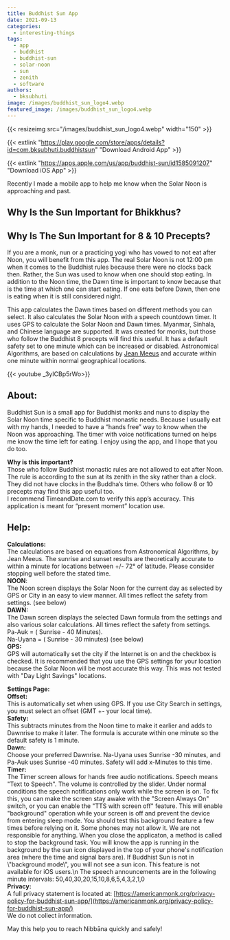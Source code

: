 ```yaml
---
title: Buddhist Sun App
date: 2021-09-13
categories:
  - interesting-things
tags:
  - app
  - buddhist
  - buddhist-sun
  - solar-noon
  - sun
  - zenith
  - software
authors:
  - bksubhuti
image: /images/buddhist_sun_logo4.webp
featured_image: /images/buddhist_sun_logo4.webp
---
```



{{< resizeimg src="/images/buddhist_sun_logo4.webp" width="150" >}}


{{< extlink "https://play.google.com/store/apps/details?id=com.bksubhuti.buddhistsun" "Download Android App" >}}
<BR>

{{< extlink "https://apps.apple.com/us/app/buddhist-sun/id1585091207" "Download iOS App" >}}



Recently I made a mobile app to help me know when the Solar Noon is approaching and past.

## Why Is the Sun Important for Bhikkhus?

## Why Is The Sun Important for 8 & 10 Precepts?

If you are a monk, nun or a practicing yogi who has vowed to not eat after Noon, you will benefit from this app. The real Solar Noon is not 12:00 pm when it comes to the Buddhist rules because there were no clocks back then. Rather, the Sun was used to know when one should stop eating. In addition to the Noon time, the Dawn time is important to know because that is the time at which one can start eating. If one eats before Dawn, then one is eating when it is still considered night.

This app calculates the Dawn times based on different methods you can select. It also calculates the Solar Noon with a speech countdown timer. It uses GPS to calculate the Solar Noon and Dawn times. Myanmar, Sinhala, and Chinese language are supported. It was created for monks, but those who follow the Buddhist 8 precepts will find this useful. It has a default safety set to one minute which can be increased or disabled. Astronomical Algorithms, are based on calculations by [Jean Meeus](https://en.wikipedia.org/wiki/Jean_Meeus) and accurate within one minute within normal geographical locations.

{{< youtube \_3yICBp5rWo>}}

## About:

Buddhist Sun is a small app for Buddhist monks and nuns to display the Solar Noon time specific to Buddhist monastic needs. Because I usually eat with my hands, I needed to have a “hands free” way to know when the Noon was approaching. The timer with voice notifications turned on helps me know the time left for eating. I enjoy using the app, and I hope that you do too.  
  
**Why is this important?**  
Those who follow Buddhist monastic rules are not allowed to eat after Noon. The rule is according to the sun at its zenith in the sky rather than a clock. They did not have clocks in the Buddha’s time. Others who follow 8 or 10 precepts may find this app useful too.  
I recommend TimeandDate.com to verify this app’s accuracy. This application is meant for “present moment” location use.

## Help:

**Calculations:**  
The calculations are based on equations from Astronomical Algorithms, by Jean Meeus. The sunrise and sunset results are theoretically accurate to within a minute for locations between +/- 72° of latitude. Please consider stopping well before the stated time.  
**NOON**:  
The Noon screen displays the Solar Noon for the current day as selected by GPS or City in an easy to view manner. All times reflect the safety from settings. (see below)  
**DAWN:**  
The Dawn screen displays the selected Dawn formula from the settings and also various solar calculations. All times reflect the safety from settings.  
Pa-Auk = ( Sunrise - 40 Minutes).  
Na-Uyana = ( Sunrise - 30 minutes) (see below)  
**GPS:**  
GPS will automatically set the city if the Internet is on and the checkbox is checked. It is recommended that you use the GPS settings for your location because the Solar Noon will be most accurate this way. This was not tested with "Day Light Savings" locations.

  
**Settings Page:**  
**Offset:**  
This is automatically set when using GPS. If you use City Search in settings, you must select an offset (GMT +- your local time).  
**Safety:**  
This subtracts minutes from the Noon time to make it earlier and adds to Dawnrise to make it later. The formula is accurate within one minute so the default safety is 1 minute.  
**Dawn:**  
Choose your preferred Dawnrise. Na-Uyana uses Sunrise -30 minutes, and Pa-Auk uses Sunrise -40 minutes. Safety will add x-Minutes to this time.  
**Timer:**  
The Timer screen allows for hands free audio notifications. Speech means "Text to Speech". The volume is controlled by the slider. Under normal conditions the speech notifications only work while the screen is on. To fix this, you can make the screen stay awake with the "Screen Always On" switch, or you can enable the "TTS with screen off" feature. This will enable "background" operation while your screen is off and prevent the device from entering sleep mode. You should test this background feature a few times before relying on it. Some phones may not allow it. We are not responsible for anything. When you close the applicaton, a method is called to stop the background task. You will know the app is running in the background by the sun icon displayed in the top of your phone's notification area (where the time and signal bars are). If Buddhist Sun is not in \\"background mode\\", you will not see a sun icon. This feature is not available for iOS users.\\n The speech announcements are in the following minute intervals: 50,40,30,20,15,10,8,6,5,4,3,2,1,0  
**Privacy:**  
A full privacy statement is located at: [https://americanmonk.org/privacy-policy-for-buddhist-sun-app/](https://americanmonk.org/privacy-policy-for-buddhist-sun-app/)  
We do not collect information.

  
May this help you to reach Nibbāna quickly and safely!
